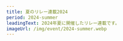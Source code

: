 ```yaml
---
title: 夏のリレー連載2024
period: 2024-summer
leadingText: 2024年夏に開催したリレー連載です。
imageUrl: /img/event/2024-summer.webp
---
```

